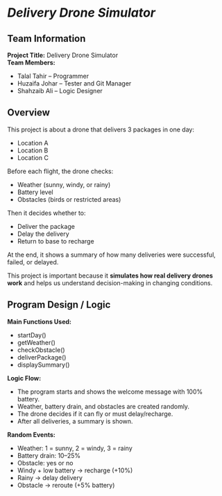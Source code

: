 # *Delivery Drone Simulator*



## Team Information
  **Project Title:** Delivery Drone Simulator  
  **Team Members:**  
  * Talal Tahir – Programmer   
  * Huzaifa Johar – Tester and Git Manager  
  * Shahzaib Ali – Logic Designer  

## Overview
This project is about a drone that delivers 3 packages in one day:  
* Location A  
* Location B  
* Location C  

Before each flight, the drone checks:  
* Weather (sunny, windy, or rainy)  
* Battery level  
* Obstacles (birds or restricted areas)  

Then it decides whether to:  
* Deliver the package  
* Delay the delivery  
* Return to base to recharge  

At the end, it shows a summary of how many deliveries were successful, failed, or delayed.

This project is important because it **simulates how real delivery drones work** and helps us understand decision-making in changing conditions.

## Program Design / Logic
  **Main Functions Used:**
  * startDay()
  * getWeather()
  * checkObstacle()
  * deliverPackage()
  * displaySummary()

  **Logic Flow:**
  * The program starts and shows the welcome message with 100% battery.  
  * Weather, battery drain, and obstacles are created randomly.  
  * The drone decides if it can fly or must delay/recharge.  
  * After all deliveries, a summary is shown.

  **Random Events:**
  * Weather: 1 = sunny, 2 = windy, 3 = rainy  
  * Battery drain: 10–25%  
  * Obstacle: yes or no  
  * Windy + low battery → recharge (+10%)  
  * Rainy → delay delivery  
  * Obstacle → reroute (+5% battery)






